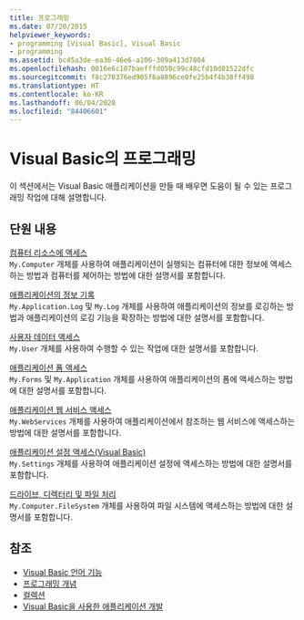 ```yaml
---
title: 프로그래밍
ms.date: 07/20/2015
helpviewer_keywords:
- programming [Visual Basic], Visual Basic
- programming
ms.assetid: bc45a3de-ea36-46e6-a106-309a413d7804
ms.openlocfilehash: 0016e6c107baefffd050c99c48cfd10d01522dfc
ms.sourcegitcommit: f8c270376ed905f6a8896ce0fe25b4f4b38ff498
ms.translationtype: HT
ms.contentlocale: ko-KR
ms.lasthandoff: 06/04/2020
ms.locfileid: "84406601"
---
```

# <a name="programming-in-visual-basic"></a>Visual Basic의 프로그래밍

이 섹션에서는 Visual Basic 애플리케이션을 만들 때 배우면 도움이 될 수 있는 프로그래밍 작업에 대해 설명합니다.  
  
## <a name="in-this-section"></a>단원 내용  

 [컴퓨터 리소스에 액세스](computer-resources/index.md)  
 `My.Computer` 개체를 사용하여 애플리케이션이 실행되는 컴퓨터에 대한 정보에 액세스하는 방법과 컴퓨터를 제어하는 방법에 대한 설명서를 포함합니다.  
  
 [애플리케이션의 정보 기록](log-info/index.md)  
 `My.Application.Log` 및 `My.Log` 개체를 사용하여 애플리케이션의 정보를 로깅하는 방법과 애플리케이션의 로깅 기능을 확장하는 방법에 대한 설명서를 포함합니다.  
  
 [사용자 데이터 액세스](accessing-user-data.md)  
 `My.User` 개체를 사용하여 수행할 수 있는 작업에 대한 설명서를 포함합니다.  
  
 [애플리케이션 폼 액세스](accessing-application-forms.md)  
 `My.Forms` 및 `My.Application` 개체를 사용하여 애플리케이션의 폼에 액세스하는 방법에 대한 설명서를 포함합니다.  
  
 [애플리케이션 웹 서비스 액세스](accessing-application-web-services.md)  
 `My.WebServices` 개체를 사용하여 애플리케이션에서 참조하는 웹 서비스에 액세스하는 방법에 대한 설명서를 포함합니다.  
  
 [애플리케이션 설정 액세스(Visual Basic)](app-settings/index.md)  
 `My.Settings` 개체를 사용하여 애플리케이션 설정에 액세스하는 방법에 대한 설명서를 포함합니다.  
  
 [드라이브, 디렉터리 및 파일 처리](drives-directories-files/index.md)  
 `My.Computer.FileSystem` 개체를 사용하여 파일 시스템에 액세스하는 방법에 대한 설명서를 포함합니다.  
  
## <a name="see-also"></a>참조

- [Visual Basic 언어 기능](../../programming-guide/language-features/index.md)
- [프로그래밍 개념](../../programming-guide/concepts/index.md)
- [컬렉션](../../programming-guide/concepts/collections.md)
- [Visual Basic을 사용한 애플리케이션 개발](../index.md)
